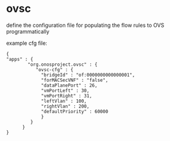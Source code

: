 # ovsc

define the configuration file for populating the flow rules to OVS programmatically

example cfg file:

    {
    "apps" : {
            "org.onosproject.ovsc" : {
               "ovsc-cfg" : {
                 "bridgeId" : "of:0000000000000001",
                 "forMACSecVNF" : "false",
                 "dataPlanePort" : 26,
                 "vmPortLeft" : 30,
                 "vmPortRight" : 31,
                 "leftVlan" : 100,
                 "rightVlan" : 200,
                 "defaultPriority" : 60000
                 }
             }
          }
    }
